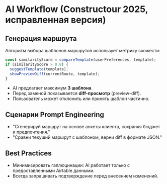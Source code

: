 # AI Workflow (Constructour 2025, исправленная версия)

## Генерация маршрута

Алгоритм выбора шаблонов маршрутов использует метрику схожести:

```ts
const similarityScore = compareTemplate(userPreferences, template);
if (similarityScore > 0.8) {
  suggestTemplate(template);
  showPreviewDiff(currentRoute, template);
}
```

- AI предлагает максимум **3 шаблона**.
- Перед заменой показывается **diff-просмотр** (preview-diff).
- Пользователь может отклонить или принять шаблон частично.

## Сценарии Prompt Engineering
- "Сгенерируй маршрут на основе анкеты клиента, сохраняя бюджет и предпочтения."
- "Сравни текущий маршрут с шаблоном, верни diff в формате JSON."

## Best Practices
- Минимизировать галлюцинации: AI работает только с предоставленными Airtable данными.
- Всегда запрашивать подтверждение перед внесением изменений.

